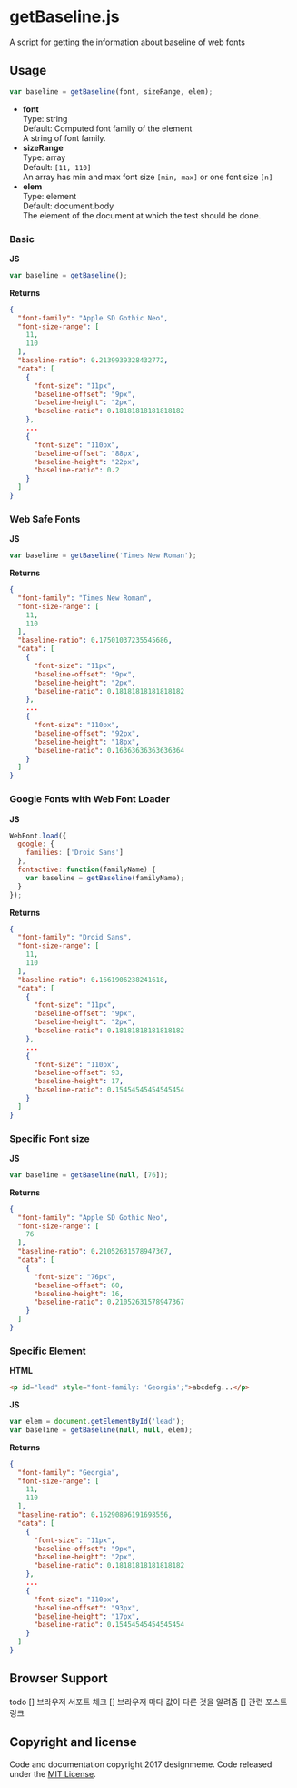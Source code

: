 # getBaseline.js
A script for getting the information about baseline of web fonts

## Usage
```javascript
var baseline = getBaseline(font, sizeRange, elem);
```
- **font**  
   Type: string  
   Default: Computed font family of the element  
   A string of font family.
- **sizeRange**  
   Type: array  
   Default: `[11, 110]`  
   An array has min and max font size `[min, max]` or one font size `[n]`
- **elem**  
   Type: element  
   Default: document.body  
   The element of the document at which the test should be done.

### Basic
**JS**
```javascript
var baseline = getBaseline();
```
**Returns**
```json
{
  "font-family": "Apple SD Gothic Neo",
  "font-size-range": [
    11,
    110
  ],
  "baseline-ratio": 0.2139939328432772,
  "data": [
    {
      "font-size": "11px",
      "baseline-offset": "9px",
      "baseline-height": "2px",
      "baseline-ratio": 0.18181818181818182
    },
    ...
    {
      "font-size": "110px",
      "baseline-offset": "88px",
      "baseline-height": "22px",
      "baseline-ratio": 0.2
    }
  ]
}
```

### Web Safe Fonts
**JS**
```javascript
var baseline = getBaseline('Times New Roman');
```
**Returns**
```json
{
  "font-family": "Times New Roman",
  "font-size-range": [
    11,
    110
  ],
  "baseline-ratio": 0.17501037235545686,
  "data": [
    {
      "font-size": "11px",
      "baseline-offset": "9px",
      "baseline-height": "2px",
      "baseline-ratio": 0.18181818181818182
    },
    ...
    {
      "font-size": "110px",
      "baseline-offset": "92px",
      "baseline-height": "18px",
      "baseline-ratio": 0.16363636363636364
    }
  ]
}
```

### Google Fonts with Web Font Loader
**JS**
```javascript
WebFont.load({
  google: {
    families: ['Droid Sans']
  },
  fontactive: function(familyName) {
    var baseline = getBaseline(familyName);
  }
});
```
**Returns**
```json
{
  "font-family": "Droid Sans",
  "font-size-range": [
    11,
    110
  ],
  "baseline-ratio": 0.1661906238241618,
  "data": [
    {
      "font-size": "11px",
      "baseline-offset": "9px",
      "baseline-height": "2px",
      "baseline-ratio": 0.18181818181818182
    },
    ...
    {
      "font-size": "110px",
      "baseline-offset": 93,
      "baseline-height": 17,
      "baseline-ratio": 0.15454545454545454
    }
  ]
}
```

### Specific Font size
**JS**
```javascript
var baseline = getBaseline(null, [76]);
```
**Returns**
```json
{
  "font-family": "Apple SD Gothic Neo",
  "font-size-range": [
    76
  ],
  "baseline-ratio": 0.21052631578947367,
  "data": [
    {
      "font-size": "76px",
      "baseline-offset": 60,
      "baseline-height": 16,
      "baseline-ratio": 0.21052631578947367
    }
  ]
}
```

### Specific Element
**HTML**
```html
<p id="lead" style="font-family: 'Georgia';">abcdefg...</p>
```
**JS**
```javascript
var elem = document.getElementById('lead');
var baseline = getBaseline(null, null, elem);
```
**Returns**
```json
{
  "font-family": "Georgia",
  "font-size-range": [
    11,
    110
  ],
  "baseline-ratio": 0.16290896191698556,
  "data": [
    {
      "font-size": "11px",
      "baseline-offset": "9px",
      "baseline-height": "2px",
      "baseline-ratio": 0.18181818181818182
    },
    ...
    {
      "font-size": "110px",
      "baseline-offset": "93px",
      "baseline-height": "17px",
      "baseline-ratio": 0.15454545454545454
    }
  ]
}
```

## Browser Support
todo
[] 브라우저 서포트 체크
[] 브라우저 마다 값이 다른 것을 알려줌
[] 관련 포스트 링크

## Copyright and license

Code and documentation copyright 2017 designmeme. Code released under the [MIT License](LICENSE).